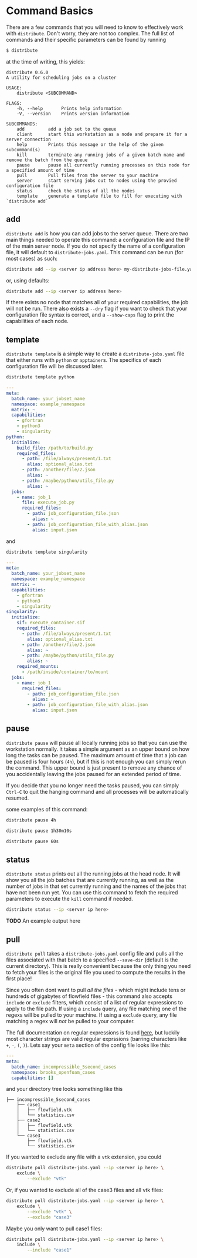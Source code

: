 # Command Basics

There are a few commands that you will need to know to effectively work with `distribute`. Don't worry,
they are not too complex. The full list of commands and their specific parameters can be found by running

```bash
$ distribute
```

at the time of writing, this yields:

```
distribute 0.6.0
A utility for scheduling jobs on a cluster

USAGE:
    distribute <SUBCOMMAND>

FLAGS:
    -h, --help       Prints help information
    -V, --version    Prints version information

SUBCOMMANDS:
    add         add a job set to the queue
    client      start this workstation as a node and prepare it for a server connection
    help        Prints this message or the help of the given subcommand(s)
    kill        terminate any running jobs of a given batch name and remove the batch from the queue
    pause       pause all currently running processes on this node for a specified amount of time
    pull        Pull files from the server to your machine
    server      start serving jobs out to nodes using the provied configuration file
    status      check the status of all the nodes
    template    generate a template file to fill for executing with `distribute add`
```



## add

`distribute add` is how you can add jobs to the server queue. There are two main things needed to operate this command: 
a configuration file and the IP of the main server node. If you do not specify the name of a configuration
file, it will default to `distribute-jobs.yaml`. This command can be run (for most cases) as such:

```bash
distribute add --ip <server ip address here> my-distribute-jobs-file.yaml
```

or, using defaults:

```bash
distribute add --ip <server ip address here>
```

If there exists no node that matches all of your required capabilities, the job will not be run. There also exists a `--dry` flag
if you want to check that your configuration file syntax is correct, and a `--show-caps` flag to print the capabilities 
of each node.


## template 

`distribute template` is a simple way to create a `distribute-jobs.yaml` file that either runs with `python` or `apptainer`s. The specifics
of each configuration file will be discussed later.

```bash
distribute template python
```

```yaml
---
meta:
  batch_name: your_jobset_name
  namespace: example_namespace
  matrix: ~
  capabilities:
    - gfortran
    - python3
    - singularity
python:
  initialize:
    build_file: /path/to/build.py
    required_files:
      - path: /file/always/present/1.txt
        alias: optional_alias.txt
      - path: /another/file/2.json
        alias: ~
      - path: /maybe/python/utils_file.py
        alias: ~
  jobs:
    - name: job_1
      file: execute_job.py
      required_files:
        - path: job_configuration_file.json
          alias: ~
        - path: job_configuration_file_with_alias.json
          alias: input.json
```

and

```bash
distribute template singularity
```

```yaml
---
meta:
  batch_name: your_jobset_name
  namespace: example_namespace
  matrix: ~
  capabilities:
    - gfortran
    - python3
    - singularity
singularity:
  initialize:
    sif: execute_container.sif
    required_files:
      - path: /file/always/present/1.txt
        alias: optional_alias.txt
      - path: /another/file/2.json
        alias: ~
      - path: /maybe/python/utils_file.py
        alias: ~
    required_mounts:
      - /path/inside/container/to/mount
  jobs:
    - name: job_1
      required_files:
        - path: job_configuration_file.json
          alias: ~
        - path: job_configuration_file_with_alias.json
          alias: input.json
```

## pause

`distribute pause` will pause all locally running jobs so that you can use the workstation normally. It takes
a simple argument as an upper bound on how long the tasks can be paused. The maximum amount of time that 
a job can be paused is four hours (`4h`), but if this is not enough you can simply rerun the command. This 
upper bound is just present to remove any chance of you accidentally leaving the jobs paused for an extended
period of time.

If you decide that you no longer need the tasks paused, you can simply `Ctrl-C` to quit the hanging command
and all processes will be automatically resumed.

some examples of this command:

```bash
distribute pause 4h
```

```bash
distribute pause 1h30m10s
```

```bash
distribute pause 60s
```

## status

`distribute status` prints out all the running jobs at the head node. It will show you all the job batches
that are currently running, as well as the number of jobs in that set currently running and the 
names of the jobs that have not been run yet. You can use this command to fetch the required parameters
to execute the `kill` command if needed.

```bash
distribute status --ip <server ip here>
```

**TODO** An example output here

## pull

`distribute pull` takes a `distribute-jobs.yaml` config file and pulls all the files associated with that batch
to a specified `--save-dir` (default is the current directory). This is really convenient because the only thing
you need to fetch your files is the original file you used to compute the results in the first place!

Since you often dont want to pull *all the files* - which might include tens or hundreds of gigabytes of flowfield
files - this command also accepts `include` or `exclude` filters, which consist of a list of regular expressions
to apply to the file path.  If using a `include` query, any file matching one of the regexs will be pulled to 
your machine. If using a `exclude` query, any file matching a regex will *not* be pulled to your computer. 

The full documentation on regular expressions is found [here](https://docs.rs/regex/latest/regex/), but luckily 
most character strings are valid regular exprssions (barring characters like `+`, `-`, `(`, `)`). Lets say your
`meta` section of the config file looks like this:

```yaml
---
meta:
  batch_name: incompressible_5second_cases
  namespace: brooks_openfoam_cases
  capabilities: []
```

and your directory tree looks something like this

```
├── incompressible_5second_cases
    ├── case1
    │   ├── flowfield.vtk
    │   └── statistics.csv
    ├── case2
    │   ├── flowfield.vtk
    │   └── statistics.csv
    └── case3
        ├── flowfield.vtk
        └── statistics.csv
```

If you wanted to exclude any file with a `vtk` extension, you could

```bash
distribute pull distribute-jobs.yaml --ip <server ip here> \
	exclude \
		--exclude "vtk"
```

Or, if you wanted to exclude all of the case3 files and all vtk files:

```bash
distribute pull distribute-jobs.yaml --ip <server ip here> \
	exclude \
		--exclude "vtk" \
		--exclude "case3"
```

Maybe you only want to pull case1 files:

```bash
distribute pull distribute-jobs.yaml --ip <server ip here> \
	include \
		--include "case1"
```
